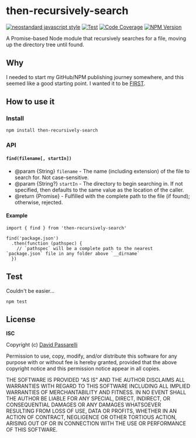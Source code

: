 # then-recursively-search

[![neostandard javascript style](https://img.shields.io/badge/code_style-neostandard-brightgreen?style=flat)](https://github.com/neostandard/neostandard)
[![Test](https://github.com/DPassarelli/then-recursively-search/actions/workflows/ci.yml/badge.svg)](https://github.com/DPassarelli/then-recursively-search/actions/workflows/ci.yml)
[![Code Coverage](https://codecov.io/gh/DPassarelli/then-recursively-search/branch/main/graph/badge.svg?token=VU8TSEK50Y)](https://codecov.io/gh/DPassarelli/then-recursively-search)
[![NPM Version](https://img.shields.io/npm/v/then-recursively-search)](https://www.npmjs.com/package/then-recursively-search)

A Promise-based Node module that recursively searches for a file, moving up the directory tree until found.


## Why

I needed to start my GitHub/NPM publishing journey somewhere, and this seemed like a good starting point. I wanted it to be [FIRST](https://addyosmani.com/first/).


## How to use it

### Install

```
npm install then-recursively-search
```


### API

#### `find(filename[, startIn])`

* @param {String} `filename` - The name (including extension) of the file to search for. Not case-sensitive.
* @param {String?} `startIn` - The directory to begin searching in. If not specified, then defaults to the same value as the location of the caller.
* @return {Promise<String>} - Fulfilled with the complete path to the file (if found); otherwise, rejected.


#### Example

```
import { find } from 'then-recursively-search'

find('package.json')
  .then(function (pathspec) {
    // `pathspec` will be a complete path to the nearest `package.json` file in any folder above `__dirname`
  })
```


## Test

Couldn't be easier...

```
npm test
```


## License

**ISC**

Copyright (c) [David Passarelli](mailto:dpassarelli@camelotcg.com)

Permission to use, copy, modify, and/or distribute this software for any purpose with or without fee is hereby granted, provided that the above copyright notice and this permission notice appear in all copies.

THE SOFTWARE IS PROVIDED "AS IS" AND THE AUTHOR DISCLAIMS ALL WARRANTIES WITH REGARD TO THIS SOFTWARE INCLUDING ALL IMPLIED WARRANTIES OF MERCHANTABILITY AND FITNESS. IN NO EVENT SHALL THE AUTHOR BE LIABLE FOR ANY SPECIAL, DIRECT, INDIRECT, OR CONSEQUENTIAL DAMAGES OR ANY DAMAGES WHATSOEVER RESULTING FROM LOSS OF USE, DATA OR PROFITS, WHETHER IN AN ACTION OF CONTRACT, NEGLIGENCE OR OTHER TORTIOUS ACTION, ARISING OUT OF OR IN CONNECTION WITH THE USE OR PERFORMANCE OF THIS SOFTWARE.
